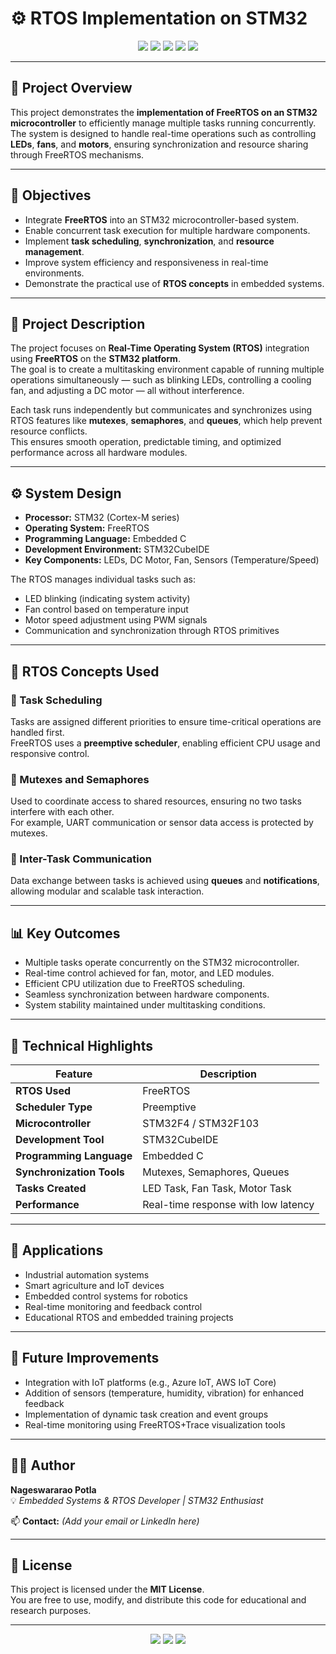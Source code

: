 # ⚙️ RTOS Implementation on STM32

<p align="center">
  <img src="https://img.shields.io/badge/Platform-STM32-blue?style=for-the-badge&logo=stmicroelectronics&logoColor=white" />
  <img src="https://img.shields.io/badge/RTOS-FreeRTOS-green?style=for-the-badge&logo=freertos&logoColor=white" />
  <img src="https://img.shields.io/badge/Language-Embedded%20C-orange?style=for-the-badge&logo=c&logoColor=white" />
  <img src="https://img.shields.io/badge/IDE-STM32CubeIDE-informational?style=for-the-badge&logo=visualstudio&logoColor=white" />
  <img src="https://img.shields.io/badge/Category-Embedded%20Systems-lightgrey?style=for-the-badge&logo=arduino&logoColor=white" />
</p>

---

## 🧠 Project Overview

This project demonstrates the **implementation of FreeRTOS on an STM32 microcontroller** to efficiently manage multiple tasks running concurrently.  
The system is designed to handle real-time operations such as controlling **LEDs**, **fans**, and **motors**, ensuring synchronization and resource sharing through FreeRTOS mechanisms.

---

## 🎯 Objectives

- Integrate **FreeRTOS** into an STM32 microcontroller-based system.  
- Enable concurrent task execution for multiple hardware components.  
- Implement **task scheduling**, **synchronization**, and **resource management**.  
- Improve system efficiency and responsiveness in real-time environments.  
- Demonstrate the practical use of **RTOS concepts** in embedded systems.

---

## 🧩 Project Description

The project focuses on **Real-Time Operating System (RTOS)** integration using **FreeRTOS** on the **STM32 platform**.  
The goal is to create a multitasking environment capable of running multiple operations simultaneously — such as blinking LEDs, controlling a cooling fan, and adjusting a DC motor — all without interference.

Each task runs independently but communicates and synchronizes using RTOS features like **mutexes**, **semaphores**, and **queues**, which help prevent resource conflicts.  
This ensures smooth operation, predictable timing, and optimized performance across all hardware modules.

---

## ⚙️ System Design

- **Processor:** STM32 (Cortex-M series)  
- **Operating System:** FreeRTOS  
- **Programming Language:** Embedded C  
- **Development Environment:** STM32CubeIDE  
- **Key Components:** LEDs, DC Motor, Fan, Sensors (Temperature/Speed)  

The RTOS manages individual tasks such as:
- LED blinking (indicating system activity)
- Fan control based on temperature input
- Motor speed adjustment using PWM signals
- Communication and synchronization through RTOS primitives

---

## 🧵 RTOS Concepts Used

### 🔸 Task Scheduling
Tasks are assigned different priorities to ensure time-critical operations are handled first.  
FreeRTOS uses a **preemptive scheduler**, enabling efficient CPU usage and responsive control.

### 🔸 Mutexes and Semaphores
Used to coordinate access to shared resources, ensuring no two tasks interfere with each other.  
For example, UART communication or sensor data access is protected by mutexes.

### 🔸 Inter-Task Communication
Data exchange between tasks is achieved using **queues** and **notifications**, allowing modular and scalable task interaction.

---

## 📊 Key Outcomes

- Multiple tasks operate concurrently on the STM32 microcontroller.  
- Real-time control achieved for fan, motor, and LED modules.  
- Efficient CPU utilization due to FreeRTOS scheduling.  
- Seamless synchronization between hardware components.  
- System stability maintained under multitasking conditions.

---

## 🔬 Technical Highlights

| Feature | Description |
|----------|-------------|
| **RTOS Used** | FreeRTOS |
| **Scheduler Type** | Preemptive |
| **Microcontroller** | STM32F4 / STM32F103 |
| **Development Tool** | STM32CubeIDE |
| **Programming Language** | Embedded C |
| **Synchronization Tools** | Mutexes, Semaphores, Queues |
| **Tasks Created** | LED Task, Fan Task, Motor Task |
| **Performance** | Real-time response with low latency |

---

## 🚀 Applications

- Industrial automation systems  
- Smart agriculture and IoT devices  
- Embedded control systems for robotics  
- Real-time monitoring and feedback control  
- Educational RTOS and embedded training projects  

---

## 🔮 Future Improvements

- Integration with IoT platforms (e.g., Azure IoT, AWS IoT Core)  
- Addition of sensors (temperature, humidity, vibration) for enhanced feedback  
- Implementation of dynamic task creation and event groups  
- Real-time monitoring using FreeRTOS+Trace visualization tools  

---

## 👨‍💻 Author

**Nageswararao Potla**  
💡 *Embedded Systems & RTOS Developer | STM32 Enthusiast*  

📫 **Contact:** *(Add your email or LinkedIn here)*  

---

## 📜 License

This project is licensed under the **MIT License**.  
You are free to use, modify, and distribute this code for educational and research purposes.

---

<p align="center">
  <img src="https://img.shields.io/badge/FreeRTOS-Implemented-success?style=for-the-badge&logo=freertos&logoColor=white" />
  <img src="https://img.shields.io/badge/Platform-STM32-blue?style=for-the-badge&logo=stmicroelectronics&logoColor=white" />
  <img src="https://img.shields.io/badge/Language-Embedded%20C-orange?style=for-the-badge&logo=c&logoColor=white" />
</p>
